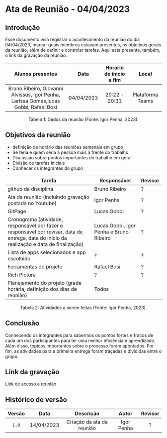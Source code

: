 # Ata de Reunião - 04/04/2023

## Introdução

Esse documento visa registrar o acontecimento da reunião do dia 04/04/2023, marcar quais membros estavam presentes, os objetivos gerais da reunião, além de definir e controlar tarefas. Aqui esta presente, também, o link da gravação da reunião.


|                                     Alunos presentes                                 |    Data    | Horário de inicio e fim |      Local       |
| :----------------------------------------------------------------------------------: | :--------: | :---------------------: | :--------------: |
| Bruno Ribeiro, Giovanni Alvissus, Igor Penha, Larissa Gomes,lucas Gobbi, Rafael Bosi | 04/04/2023 |      20:22 - 20:31      | Plataforma Teams |

<div style="text-align: center">
<p> Tabela 1: Dados da reunião (Fonte: Igor Penha, 2023). </p>
</div>

## Objetivos da reunião

- definição de horário das reuniões semanais em grupo
- Se teria e quem seria a pessoa mais à frente do trabalho
- Discussão sobre pontos importantes do trabalho em geral
- Divisão de tarefas iniciais
- Conhecer os integrantes do grupo

| Tarefa | Responsável | Revisor |
| ------ | ----------- | ------- |
| github da disciplina | Bruno Ribeiro | ?
| Ata da reunião (incluindo gravação postada no Youtube) | Igor Penha | ?
| GitPage | Lucas Gobbi | ?
| Cronograma (atividade, responsável por fazer e responsável por revisar, data de entrega, data do início da realização e data de finalização) | Lucas Gobbi, Igor Penha e Bruno Ribeiro | ?
| Lista de apps selecionados e app escolhido | ? | ?
| Ferramentas do projeto | Rafael Bosi | ?
| Rich Picture | ? | ?
| Planejamento do projeto (grade horária, definição dos dias de reunião) |  Todos | 

<div style="text-align: center">
<p> Tabela 2: Atividades a serem feitas (Fonte: Igor Penha, 2023). </p>
</div>

## Conclusão
Conhecendo os integrantes para sabermos os pontos fortes e fracos de cada um dos participantes para ter uma melhor eficiência e aprendizado.
Além disso, tópicos importantes sobre o processo foram apontados. 
Por fim, as atividades para a primeira entrega foram traçadas e divididas entre o grupo.

## Link da gravação

[Link de acesso a reunião](https://youtu.be/F74O1CippWs)

## Histórico de versão
| Versão | Data | Descrição | Autor | Revisor |
| :----: | :--: | :-------: | :---: | :-----: |
| `1.0` | 14/04/2023 | Criação da ata de reunião | Igor Penha | ? |


